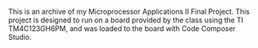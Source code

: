 This is an archive of my Microprocessor Applications II Final Project. This project is designed to run on a board provided by the class using the TI TM4C123GH6PM, and was loaded to the board with Code Composer Studio.
